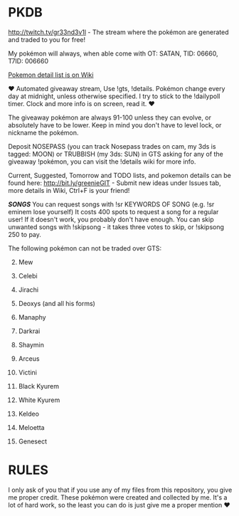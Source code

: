 # PKDB

 http://twitch.tv/gr33nd3v1l - The stream where the pokémon are generated and traded to you for free!
 
 My pokémon will always, when able come with OT: SATAN, TID: 06660, T7ID: 006660

[Pokemon detail list is on Wiki](https://github.com/gr33nd3v1l/PKDB/wiki)

♥ Automated giveaway stream, Use !gts, !details. Pokémon change every day at midnight, unless otherwise specified. I try to stick to the !dailypoll timer. Clock and more info is on screen, read it. ♥

The giveaway pokémon are always 91-100 unless they can evolve, or absolutely have to be lower. Keep in mind you don't have to level lock, or nickname the pokémon.

Deposit NOSEPASS (you can track Nosepass trades on cam, my 3ds is tagged: MOON) or TRUBBISH (my 3ds: SUN) in GTS asking for any of the giveaway !pokémon, you can visit the !details wiki for more info.

Current, Suggested, Tomorrow and TODO lists, and pokemon details can be found here: http://bit.ly/greenieGIT - Submit new ideas under Issues tab, more details in Wiki, Ctrl+F is your friend!

___SONGS___
You can request songs with !sr KEYWORDS OF SONG (e.g. !sr eminem lose yourself)
It costs 400 spots to request a song for a regular user! If it doesn't work, you probably don't have enough.
You can skip unwanted songs with !skipsong - it takes three votes to skip, or !skipsong 250 to pay.

The following pokémon can not be traded over GTS:


2. Mew

3. Celebi

4. Jirachi

5. Deoxys (and all his forms)

6. Manaphy

7. Darkrai

8. Shaymin

9. Arceus

10. Victini

11. Black Kyurem

12. White Kyurem

13. Keldeo

14. Meloetta

15. Genesect


# RULES

I only ask of you that if you use any of my files from this repository, you give me proper credit. These pokémon were created and collected by me. It's a lot of hard work, so the least you can do is just give me a proper mention ❤
